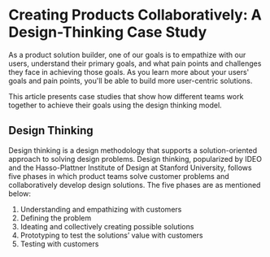 # Creating Products Collaboratively: A Design-Thinking Case Study

As a product solution builder, one of our goals is to empathize with our users, understand their primary goals, and what pain points and challenges they face in achieving those goals. As you learn more about your users' goals and pain points, you'll be able to build more user-centric solutions. 

This article presents case studies that show how different teams work together to achieve their goals using the design thinking model.

## Design Thinking

Design thinking is a design methodology that supports a solution-oriented approach to solving design problems. Design thinking, popularized by IDEO and the Hasso-Plattner Institute of Design at Stanford University, follows five phases in which product teams solve customer problems and collaboratively develop design solutions. The five phases are as mentioned below:

1. Understanding and empathizing with customers
2. Defining the problem
3. Ideating and collectively creating possible solutions
4. Prototyping to test the solutions’ value with customers
5. Testing with customers
